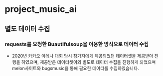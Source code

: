
# project_music_ai


## 별도 데이터 수집 

### requests를 요청한 Buautifulsoup을 이용한 방식으로 데이터 수집
+ 2020년 카카오 아레나 대회 당시 참가자에게 제공되었던 데이터셋을 제공받아 진행을 하였으며, 제공받은 데이터셋이외
별도로 데이터 수집을 진행하게 되었으며 melon사이트와 bugsmusic을 통해 필요한 데이터를 수집하였습니다.


